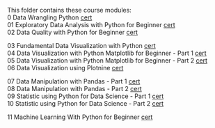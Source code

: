This folder contains these course modules:<br>
0 Data Wrangling Python 
<a href="https://academy.dqlab.id/certificate/pdf/DQLABDTWP1OJQCKT">cert</a> <br>
01 Exploratory Data Analysis with Python for Beginner 
<a href="https://academy.dqlab.id/certificate/pdf/DQLABDTWP1OJQCKT">cert</a> <br>
02 Data Quality with Python for Beginner <a href="https://academy.dqlab.id/certificate/pdf/DQLABDTWP1OJQCKT">cert</a> <br>

03 Fundamental Data Visualization with Python <a href="https://academy.dqlab.id/certificate/pdf/DQLABDTWP1OJQCKT">cert</a> <br>
04 Data Visualization with Python Matplotlib for Beginner - Part 1 <a href="https://academy.dqlab.id/certificate/pdf/DQLABDTWP1OJQCKT">cert</a> <br>
05 Data Visualization with Python Matplotlib for Beginner - Part 2 <a href="https://academy.dqlab.id/certificate/pdf/DQLABDTWP1OJQCKT">cert</a> <br>
06 Data Visualization using Plotnine
 <a href="https://academy.dqlab.id/certificate/pdf/DQLABDTWP1OJQCKT">cert</a> <br>


07 Data Manipulation with Pandas - Part 1 <a href="https://academy.dqlab.id/certificate/pdf/DQLABDTWP1OJQCKT">cert</a> <br>
08 Data Manipulation with Pandas - Part 2 <a href="https://academy.dqlab.id/certificate/pdf/DQLABDTWP1OJQCKT">cert</a> <br>
09 Statistic using Python for Data Science - Part 1 <a href="https://academy.dqlab.id/certificate/pdf/DQLABDTWP1OJQCKT">cert</a> <br>
10 Statistic using Python for Data Science - Part 2 <a href="https://academy.dqlab.id/certificate/pdf/DQLABDTWP1OJQCKT">cert</a> <br>

11 Machine Learning With Python for Beginner <a href="https://academy.dqlab.id/certificate/pdf/DQLABDTWP1OJQCKT">cert</a> <br>



